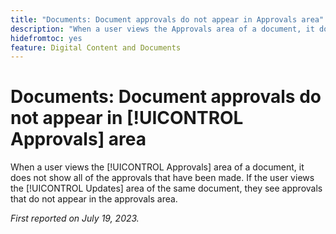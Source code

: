 ```yaml
---
title: "Documents: Document approvals do not appear in Approvals area"
description: "When a user views the Approvals area of a document, it does not show all of the approvals that have been made. If the user views the Updates area of the same document, they see approvals that do not appear in the approvals area."
hidefromtoc: yes
feature: Digital Content and Documents
---
```


# Documents: Document approvals do not appear in [!UICONTROL Approvals] area

<!--On WF and WFP TOCs-->

When a user views the [!UICONTROL Approvals] area of a document, it does not show all of the approvals that have been made. If the user views the [!UICONTROL Updates] area of the same document, they see approvals that do not appear in the approvals area.

_First reported on July 19, 2023._
